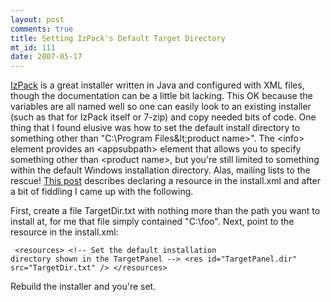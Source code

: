 ```yaml
--- 
layout: post
comments: true
title: Setting IzPack's Default Target Directory
mt_id: 111
date: 2007-05-17
---
```

[IzPack](http://www.izpack.org) is a great installer written in Java and configured with XML files, though the documentation can be a little bit lacking.  This OK because the variables are all named well so one can easily look to an existing installer (such as that for IzPack itself or 7-zip) and copy needed bits of code.  One thing that I found elusive was how to set the default install directory to something other than "C:\Program Files\&lt;product name&gt;".  The &lt;info&gt; element provides an &lt;appsubpath&gt; element that allows you to specify something other than &lt;product name&gt;, but you're still limited to something within the default Windows installation directory.  Alas, mailing lists to the rescue!  [This post](https://lists.berlios.de/pipermail/izpack-users/2006-November/002928.html) describes declaring a resource in the install.xml and after a bit of fiddling I came up with the following.

First, create a file TargetDir.txt with nothing more than the path you want to install at, for me that file simply contained "C:\foo".  Next, point to the resource in the install.xml:

<code><pre>
&lt;resources&gt;
    &lt;!-- Set the default installation directory shown in the TargetPanel --&gt;
    &lt;res id="TargetPanel.dir" src="TargetDir.txt" /&gt;
&lt;/resources&gt;
</pre></code>

Rebuild the installer and you're set.
